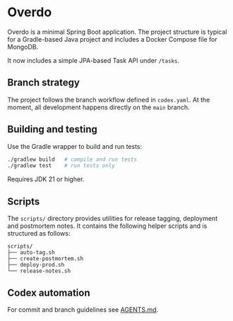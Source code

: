 # Overdo

Overdo is a minimal Spring Boot application. The project structure
is typical for a Gradle-based Java project and includes a
Docker Compose file for MongoDB.

It now includes a simple JPA-based Task API under `/tasks`.

## Branch strategy

The project follows the branch workflow defined in `codex.yaml`.
At the moment, all development happens directly on the `main` branch.

## Building and testing

Use the Gradle wrapper to build and run tests:

```bash
./gradlew build   # compile and run tests
./gradlew test    # run tests only
```

Requires JDK 21 or higher.

## Scripts

The `scripts/` directory provides utilities for release tagging,
deployment and postmortem notes. It contains the following helper
scripts and is structured as follows:

```text
scripts/
├── auto-tag.sh
├── create-postmortem.sh
├── deploy-prod.sh
└── release-notes.sh
```

## Codex automation

For commit and branch guidelines see [AGENTS.md](AGENTS.md).

